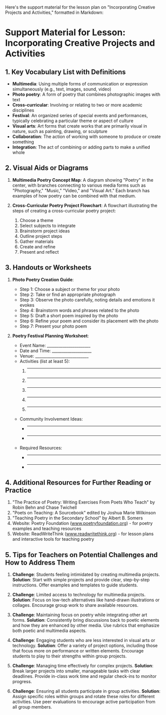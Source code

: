 Here's the support material for the lesson plan on "Incorporating Creative Projects and Activities," formatted in Markdown:

# Support Material for Lesson: Incorporating Creative Projects and Activities

## 1. Key Vocabulary List with Definitions

- **Multimedia**: Using multiple forms of communication or expression simultaneously (e.g., text, images, sound, video)
- **Photo poetry**: A form of poetry that combines photographic images with text
- **Cross-curricular**: Involving or relating to two or more academic disciplines
- **Festival**: An organized series of special events and performances, typically celebrating a particular theme or aspect of culture
- **Visual arts**: Art forms that create works that are primarily visual in nature, such as painting, drawing, or sculpture
- **Collaboration**: The action of working with someone to produce or create something
- **Integration**: The act of combining or adding parts to make a unified whole

## 2. Visual Aids or Diagrams

1. **Multimedia Poetry Concept Map**:
   A diagram showing "Poetry" in the center, with branches connecting to various media forms such as "Photography," "Music," "Video," and "Visual Art." Each branch has examples of how poetry can be combined with that medium.

2. **Cross-Curricular Poetry Project Flowchart**:
   A flowchart illustrating the steps of creating a cross-curricular poetry project:
   1. Choose a theme
   2. Select subjects to integrate
   3. Brainstorm project ideas
   4. Outline project steps
   5. Gather materials
   6. Create and refine
   7. Present and reflect

## 3. Handouts or Worksheets

1. **Photo Poetry Creation Guide**:
   - Step 1: Choose a subject or theme for your photo
   - Step 2: Take or find an appropriate photograph
   - Step 3: Observe the photo carefully, noting details and emotions it evokes
   - Step 4: Brainstorm words and phrases related to the photo
   - Step 5: Draft a short poem inspired by the photo
   - Step 6: Refine your poem and consider its placement with the photo
   - Step 7: Present your photo poem

2. **Poetry Festival Planning Worksheet**:
   - Event Name: ______________________
   - Date and Time: ____________________
   - Venue: ___________________________
   - Activities (list at least 5): 
     1. _______________________________
     2. _______________________________
     3. _______________________________
     4. _______________________________
     5. _______________________________
   - Community Involvement Ideas:
     * ________________________________
     * ________________________________
   - Required Resources:
     * ________________________________
     * ________________________________

## 4. Additional Resources for Further Reading or Practice

1. "The Practice of Poetry: Writing Exercises From Poets Who Teach" by Robin Behn and Chase Twichell
2. "Poets on Teaching: A Sourcebook" edited by Joshua Marie Wilkinson
3. "Teaching Poetry in the Secondary School" by Albert B. Somers
4. Website: Poetry Foundation (www.poetryfoundation.org) - for poetry examples and teaching resources
5. Website: ReadWriteThink (www.readwritethink.org) - for lesson plans and interactive tools for teaching poetry

## 5. Tips for Teachers on Potential Challenges and How to Address Them

1. **Challenge**: Students feeling intimidated by creating multimedia projects.
   **Solution**: Start with simple projects and provide clear, step-by-step instructions. Offer examples and templates to guide students.

2. **Challenge**: Limited access to technology for multimedia projects.
   **Solution**: Focus on low-tech alternatives like hand-drawn illustrations or collages. Encourage group work to share available resources.

3. **Challenge**: Maintaining focus on poetry while integrating other art forms.
   **Solution**: Consistently bring discussions back to poetic elements and how they are enhanced by other media. Use rubrics that emphasize both poetic and multimedia aspects.

4. **Challenge**: Engaging students who are less interested in visual arts or technology.
   **Solution**: Offer a variety of project options, including those that focus more on performance or written elements. Encourage students to play to their strengths within group projects.

5. **Challenge**: Managing time effectively for complex projects.
   **Solution**: Break larger projects into smaller, manageable tasks with clear deadlines. Provide in-class work time and regular check-ins to monitor progress.

6. **Challenge**: Ensuring all students participate in group activities.
   **Solution**: Assign specific roles within groups and rotate these roles for different activities. Use peer evaluations to encourage active participation from all group members.